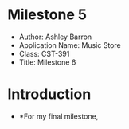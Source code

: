 # Milestone 5
- Author: Ashley Barron
- Application Name: Music Store
- Class: CST-391
- Title: Milestone 6

# Introduction
- *For my final milestone,
